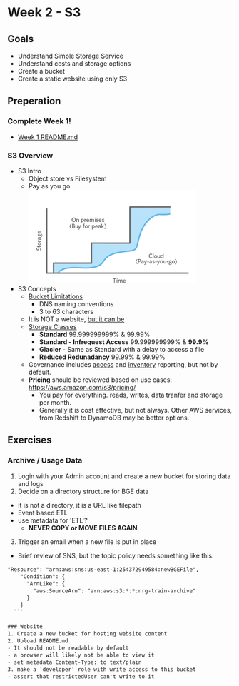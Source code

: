 # Week 2 - S3

## Goals
- Understand Simple Storage Service
- Understand costs and storage options
- Create a bucket
- Create a static website using only S3

## Preperation
 ### Complete Week 1!
  - [Week 1 README.md](../Week1/README.md)
 
### S3 Overview
- S3 Intro
  - Object store vs Filesystem
  - Pay as you go ![Pay as you go](payasyougo_graph.df80f7f5ba4e4689bf270ff1e7d3064e7e2173c8.png)
- S3 Concepts
  - [Bucket Limitations](http://docs.aws.amazon.com/AmazonS3/latest/dev/BucketRestrictions.html)
    - DNS naming conventions
    - 3 to 63 characters
  - It is NOT a website, [but it can be](http://docs.aws.amazon.com/AmazonS3/latest/dev/ManagingBucketWebsiteConfig.html) 
  - [Storage Classes](
http://docs.aws.amazon.com/AmazonS3/latest/dev/storage-class-intro.html)
    - __Standard__ 99.999999999% & 99.99%
    - __Standard - Infrequest Access__ 99.999999999% & __99.9%__
    - __Glacier__ - Same as Standard with a delay to access a file
    - __Reduced Redunadancy__ 99.99% & 99.99%
  - Governance includes [access](http://docs.aws.amazon.com/AmazonS3/latest/dev/cloudtrail-logging.html) and [inventory](http://docs.aws.amazon.com/AmazonS3/latest/dev/storage-inventory.html) reporting, but not by default.
  - __Pricing__ should be reviewed based on use cases: https://aws.amazon.com/s3/pricing/
    - You pay for everything. reads, writes, data tranfer and storage per month.
    - Generally it is cost effective, but not always.  Other AWS services, from Redshift to DynamoDB may be better options.



## Exercises

### Archive / Usage Data
1. Login with your Admin account and create a new bucket for storing data and logs
2. Decide on a directory structure for BGE data
 - it is not a directory, it is a URL like filepath
 - Event based ETL
 - use metadata for 'ETL'? 
   - __NEVER COPY or MOVE FILES AGAIN__
3. Trigger an email when a new file is put in place
  - Brief review of SNS, but the topic policy needs something like this:
  ```
  "Resource": "arn:aws:sns:us-east-1:254372949584:newBGEFile",
      "Condition": {
        "ArnLike": {
          "aws:SourceArn": "arn:aws:s3:*:*:nrg-train-archive"
        }
      }
    ```

### Website
1. Create a new bucket for hosting website content
2. Upload README.md
 - It should not be readable by default
 - a browser will likely not be able to view it
 - set metadata Content-Type: to text/plain
3. make a 'developer' role with write access to this bucket
 - assert that restrictedUser can't write to it
 



